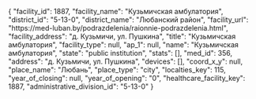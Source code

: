 {
    "facility_id": 1887,
    "facility_name": "Кузьмичская амбулатория",
    "district_id": "5-13-0",
    "district_name": "Любанский район",
    "facility_url": "https:\/\/med-luban.by\/podrazdelenia\/raionnie-podrazdelenia.html",
    "facility_address": "д. Кузьмичи, ул. Пушкина",
    "title": "Кузьмичская амбулатория",
    "facility_type": null,
    "ap_1": null,
    "name": "Кузьмичская амбулатория",
    "state": "public institution",
    "stats": [],
    "med_id": 356,
    "address": "д. Кузьмичи, ул. Пушкина",
    "devices": [],
    "coord_x_y": null,
    "place_name": "Любань",
    "place_type": "city",
    "localties_key": 115,
    "year_of_closing": null,
    "year_of_opening": "0",
    "healthcare_facility_key": 1887,
    "administrative_division_id": "5-13-0"
}